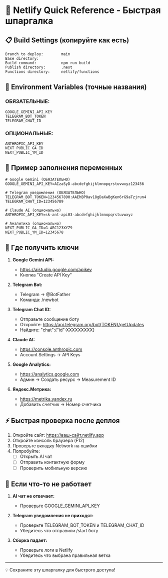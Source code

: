 # 🚀 Netlify Quick Reference - Быстрая шпаргалка

## 📋 Build Settings (копируйте как есть)

```
Branch to deploy:        main
Base directory:          
Build command:           npm run build
Publish directory:       .next
Functions directory:     netlify/functions
```

## 🔐 Environment Variables (точные названия)

### ОБЯЗАТЕЛЬНЫЕ:

```
GOOGLE_GEMINI_API_KEY
TELEGRAM_BOT_TOKEN
TELEGRAM_CHAT_ID
```

### ОПЦИОНАЛЬНЫЕ:

```
ANTHROPIC_API_KEY
NEXT_PUBLIC_GA_ID
NEXT_PUBLIC_YM_ID
```

## 📝 Пример заполнения переменных

```env
# Google Gemini (ОБЯЗАТЕЛЬНО)
GOOGLE_GEMINI_API_KEY=AIzaSyD-abcdefghijklmnopqrstuvwxyz123456

# Telegram уведомления (ОБЯЗАТЕЛЬНО)
TELEGRAM_BOT_TOKEN=1234567890:AAEhBP0av18gDaXwBgKen6rG9aTzjrun4
TELEGRAM_CHAT_ID=123456789

# Claude AI (опционально)
ANTHROPIC_API_KEY=sk-ant-api03-abcdefghijklmnopqrstuvwxyz

# Аналитика (опционально)
NEXT_PUBLIC_GA_ID=G-ABC123XYZ9
NEXT_PUBLIC_YM_ID=12345678
```

## 🔗 Где получить ключи

1. **Google Gemini API:**
   - https://aistudio.google.com/apikey
   - Кнопка "Create API Key"

2. **Telegram Bot:**
   - Telegram → @BotFather
   - Команда: /newbot

3. **Telegram Chat ID:**
   - Отправьте сообщение боту
   - Откройте: https://api.telegram.org/bot{TOKEN}/getUpdates
   - Найдите: "chat":{"id":XXXXXXXXX}

4. **Claude AI:**
   - https://console.anthropic.com
   - Account Settings → API Keys

5. **Google Analytics:**
   - https://analytics.google.com
   - Админ → Создать ресурс → Measurement ID

6. **Яндекс.Метрика:**
   - https://metrika.yandex.ru
   - Добавить счетчик → Номер счетчика

## ⚡ Быстрая проверка после деплоя

1. Откройте сайт: https://ваш-сайт.netlify.app
2. Откройте консоль браузера (F12)
3. Проверьте вкладку Network на ошибки
4. Попробуйте:
   - [ ] Открыть AI чат
   - [ ] Отправить контактную форму
   - [ ] Проверить мобильную версию

## 🔴 Если что-то не работает

1. **AI чат не отвечает:**
   - Проверьте GOOGLE_GEMINI_API_KEY

2. **Telegram уведомления не приходят:**
   - Проверьте TELEGRAM_BOT_TOKEN и TELEGRAM_CHAT_ID
   - Убедитесь что отправили /start боту

3. **Сборка падает:**
   - Проверьте логи в Netlify
   - Убедитесь что выбрана правильная ветка

---

💡 Сохраните эту шпаргалку для быстрого доступа!